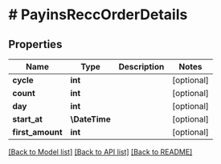 # # PayinsReccOrderDetails

## Properties

Name | Type | Description | Notes
------------ | ------------- | ------------- | -------------
**cycle** | **int** |  | [optional]
**count** | **int** |  | [optional]
**day** | **int** |  | [optional]
**start_at** | **\DateTime** |  | [optional]
**first_amount** | **int** |  | [optional]

[[Back to Model list]](../../README.md#models) [[Back to API list]](../../README.md#endpoints) [[Back to README]](../../README.md)
